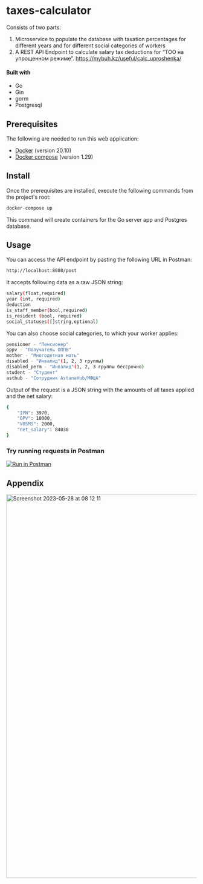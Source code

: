 # taxes-calculator

Consists of two parts:
1.  Microservice to populate the database with taxation percentages for different years and for different social categories of workers
2.  A REST API Endpoint to calculate salary tax deductions for “ТОО на упрощенном режиме”. https://mybuh.kz/useful/calc_uproshenka/

#### Built with
- Go
- Gin
- gorm
- Postgresql

## Prerequisites

The following are needed to run this web application:

- [Docker](https://docs.docker.com/install/) (version 20.10)
- [Docker compose](https://docs.docker.com/compose/install/) (version 1.29)


## Install

Once the prerequisites are installed, execute the following commands from the project's root:
```bash
docker-compose up
```
This command will create containers for the Go server app and Postgres database.


## Usage

You can access the API endpoint by pasting the following URL in Postman: 
```bash
http://localhost:8080/post
```
It accepts following data as a raw JSON string:
```bash
salary(float,required)
year (int, required)
deduction 
is_staff_member(bool,required)
is_resident (bool, required)
social_statuses([]string,optional)
```
You can also choose social categories, to which your worker applies:
```bash
pensioner - "Пенсионер"
oppv - "Получатель ОППВ"
mother - "Многодетная мать"
disabled - "Инвалид"(1, 2, 3 группы)
disabled_perm - "Инвалид"(1, 2, 3 группы бессрочно)
student - "Студент"
asthub - "Сотрудник AstanaHub/МФЦА"
```
Output of the request is a JSON string with the amounts of all taxes applied and the net salary:
```bash
{
    "IPN": 3970,
    "OPV": 10000,
    "VOSMS": 2000,
    "net_salary": 84030
}
```
### Try running requests in Postman
[![Run in Postman](https://run.pstmn.io/button.svg)](https://app.getpostman.com/run-collection/26583558-decc4630-3ff1-4e24-938d-8131a6453ee8?action=collection%2Ffork&collection-url=entityId%3D26583558-decc4630-3ff1-4e24-938d-8131a6453ee8%26entityType%3Dcollection%26workspaceId%3D14c6c675-d72c-4fc3-a26e-371fa7171831)

## Appendix
<img width="1013" alt="Screenshot 2023-05-28 at 08 12 11" src="https://github.com/dilya-gitit/taxes-calculator/assets/73358154/43ae14df-a166-46fe-a9c4-e628841bd7b0">






